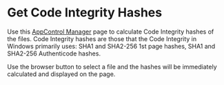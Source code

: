 # Get Code Integrity Hashes

Use this [AppControl Manager](https://github.com/HotCakeX/Harden-Windows-Security/wiki/AppControl-Manager) page to calculate Code Integrity hashes of the files. Code Integrity hashes are those that the Code Integrity in Windows primarily uses: SHA1 and SHA2-256 1st page hashes, SHA1 and SHA2-256 Authenticode hashes.

Use the browser button to select a file and the hashes will be immediately calculated and displayed on the page.

<br>
